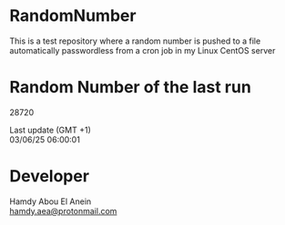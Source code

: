 # RandomNumber    
This is a test repository where a random number is pushed to a file automatically passwordless from a cron job in my Linux CentOS server    
# Random Number of the last run   
28720
      
Last update (GMT +1)    
03/06/25 06:00:01
# Developer    
Hamdy Abou El Anein   
hamdy.aea@protonmail.com
